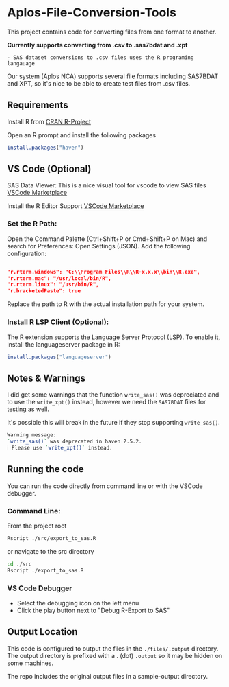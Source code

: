 # Aplos-File-Conversion-Tools
This project contains code for converting files from one format to another.  

**Currently supports converting from .csv to .sas7bdat and .xpt**
    
    - SAS dataset conversions to .csv files uses the R programing langauage

Our system (Aplos NCA) supports several file formats
including SAS7BDAT and XPT, so it's nice to be able to create test files from .csv files.

## Requirements
Install R from [CRAN R-Project](https://cran.r-project.org/)

Open an R prompt and install the following packages
```R
install.packages("haven")
```

## VS Code (Optional)

SAS Data Viewer: This is a nice visual tool for vscode to view SAS files
[VSCode Marketplace](https://marketplace.visualstudio.com/items?itemName=yejianfeng186.sas7bdat-viewer)

Install the R Editor Support
[VSCode Marketplace](https://marketplace.visualstudio.com/items?itemName=REditorSupport.r)

### Set the R Path:

Open the Command Palette (Ctrl+Shift+P or Cmd+Shift+P on Mac) and search for Preferences: Open Settings (JSON).
Add the following configuration:
```json

"r.rterm.windows": "C:\\Program Files\\R\\R-x.x.x\\bin\\R.exe",
"r.rterm.mac": "/usr/local/bin/R",
"r.rterm.linux": "/usr/bin/R",
"r.bracketedPaste": true
```

Replace the path to R with the actual installation path for your system.


### Install R LSP Client (Optional):

The R extension supports the Language Server Protocol (LSP). To enable it, install the languageserver package in R:
```R
install.packages("languageserver")
```

## Notes & Warnings

I did get some warnings that the function `write_sas()` was depreciated and to use the `write_xpt()` instead, however we need the `SAS7BDAT` files for testing as well.  

It's possible this will break in the future if they stop supporting `write_sas()`.

```sh
Warning message:
`write_sas()` was deprecated in haven 2.5.2.
ℹ Please use `write_xpt()` instead. 
```

## Running the code
You can run the code directly from command line or with the VSCode debugger.

### Command Line: 

From the project root
```sh
Rscript ./src/export_to_sas.R  
```
or navigate to the src directory
```sh
cd ./src
Rscript ./export_to_sas.R  
```

### VS Code Debugger

- Select the debugging icon on the left menu
- Click the play button next to "Debug R-Export to SAS"

## Output Location
This code is configured to output the files in the `./files/.output` directory.  The output directory is prefixed with a . (dot) `.output` so it may be hidden on some machines.

The repo includes the original output files in a sample-output directory. 